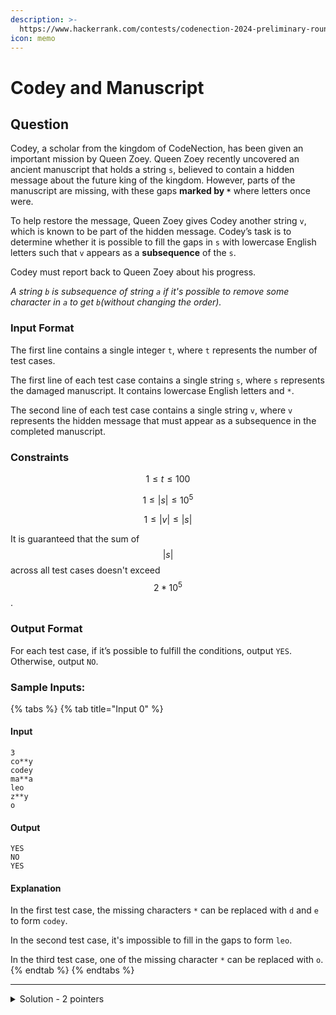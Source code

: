 ```yaml
---
description: >-
  https://www.hackerrank.com/contests/codenection-2024-preliminary-round-open-category/challenges/cn24-7/problem
icon: memo
---
```


# Codey and Manuscript

## Question

Codey, a scholar from the kingdom of CodeNection, has been given an important mission by Queen Zoey. Queen Zoey recently uncovered an ancient manuscript that holds a string `s`, believed to contain a hidden message about the future king of the kingdom. However, parts of the manuscript are missing, with these gaps **marked by `*`** where letters once were.

To help restore the message, Queen Zoey gives Codey another string `v`, which is known to be part of the hidden message. Codey’s task is to determine whether it is possible to fill the gaps in `s` with lowercase English letters such that `v` appears as a **subsequence** of the `s`.

Codey must report back to Queen Zoey about his progress.

_A string `b` is subsequence of string `a` if it's possible to remove some character in `a` to get `b`(without changing the order)._

### Input Format

The first line contains a single integer `t`, where `t` represents the number of test cases.

The first line of each test case contains a single string `s`, where `s` represents the damaged manuscript. It contains lowercase English letters and `*`.

The second line of each test case contains a single string `v`, where `v` represents the hidden message that must appear as a subsequence in the completed manuscript.

### Constraints

$$
1 \le t \le 100
$$

$$
1 \le |s| \le 10^5
$$

$$
1 \le |v| \le |s|
$$

It is guaranteed that the sum of $$|s|$$ across all test cases doesn't exceed $$2 * 10^5$$.

### Output Format

For each test case, if it’s possible to fulfill the conditions, output `YES`. Otherwise, output `NO`.

### Sample Inputs:

{% tabs %}
{% tab title="Input 0" %}
#### Input

```
3
co**y
codey
ma**a
leo
z**y
o
```

#### Output

```
YES
NO
YES
```

#### Explanation

In the first test case, the missing characters `*` can be replaced with `d` and `e` to form `codey`.

In the second test case, it's impossible to fill in the gaps to form `leo`.

In the third test case, one of the missing character `*` can be replaced with `o`.
{% endtab %}
{% endtabs %}

***

<details>

<summary>Solution - 2 pointers</summary>

This one is actually simple if you know 2 pointers technique.

If someone doesn't know, here how it goes:

1. Prepare 2 arrays, which is for u and v.
2. Prepare 2 pointers on each array, and set it on first char.
3. Check first array pointers,
   1. if the current char on first array == char on second array, second array moves 1 step.
   2. if the current chat on first array == '\*', second array moves 1 step.
4. After checking, first array moves 1 step, rinse and repeat.
5. The checking ends when it hits one of two conditions:
   1. If second array finished traversing first, print "YES".
   2. If first array finished traversing first, print "NO".
   3. If both finished at the same time, second array takes precedence.

That's all for theory, time to coding!

```python
def compare_words(word1, word2):
    p1, p2 = 0, 0
    n1, n2 = len(word1), len(word2)
    
    while p1 < n1 and p2 < n2:
        if word1[p1] == word2[p2] or word1[p1] == '*':
            p2 += 1
        p1 += 1
    return "YES" if p2 == n2 else "NO"

t = int(input().strip())
for a0 in range(t):
    m = input().strip()
    n = input().strip()
    print(compare_words(m, n))
```

</details>
